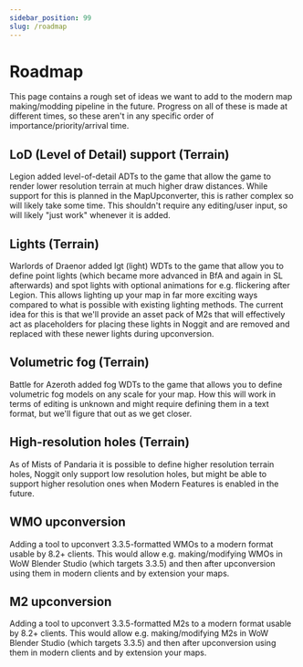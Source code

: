 ```yaml
---
sidebar_position: 99
slug: /roadmap
---
```


# Roadmap
This page contains a rough set of ideas we want to add to the modern map making/modding pipeline in the future. Progress on all of these is made at different times, so these aren't in any specific order of importance/priority/arrival time.

## LoD (Level of Detail) support (Terrain)
Legion added level-of-detail ADTs to the game that allow the game to render lower resolution terrain at much higher draw distances. While support for this is planned in the MapUpconverter, this is rather complex so will likely take some time. This shouldn't require any editing/user input, so will likely "just work" whenever it is added.

## Lights (Terrain)
Warlords of Draenor added lgt (light) WDTs to the game that allow you to define point lights (which became more advanced in BfA and again in SL afterwards) and spot lights with optional animations for e.g. flickering after Legion. This allows lighting up your map in far more exciting ways compared to what is possible with existing lighting methods. The current idea for this is that we'll provide an asset pack of M2s that will effectively act as placeholders for placing these lights in Noggit and are removed and replaced with these newer lights during upconversion.

## Volumetric fog (Terrain)
Battle for Azeroth added fog WDTs to the game that allows you to define volumetric fog models on any scale for your map. How this will work in terms of editing is unknown and might require defining them in a text format, but we'll figure that out as we get closer.

## High-resolution holes (Terrain)
As of Mists of Pandaria it is possible to define higher resolution terrain holes, Noggit only support low resolution holes, but might be able to support higher resolution ones when Modern Features is enabled in the future.

## WMO upconversion
Adding a tool to upconvert 3.3.5-formatted WMOs to a modern format usable by 8.2+ clients. This would allow e.g. making/modifying WMOs in WoW Blender Studio (which targets 3.3.5) and then after upconversion using them in modern clients and by extension your maps.

## M2 upconversion
Adding a tool to upconvert 3.3.5-formatted M2s to a modern format usable by 8.2+ clients. This would allow e.g. making/modifying M2s in WoW Blender Studio (which targets 3.3.5) and then after upconversion using them in modern clients and by extension your maps.
